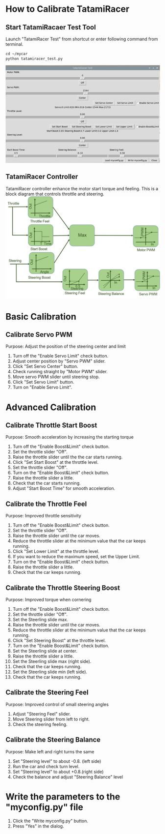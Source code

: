 # How to Calibrate TatamiRacer

## Start TatamiRacaer Test Tool  
Launch "TatamiRacer Test" from shortcut or enter following command from terminal.
~~~
cd ~/mycar
python tatamiracer_test.py
~~~

<img src="../img/tatamiracer_test.jpg" alt="" title="" width="640" height="">

## TatamiRacer Controller
TatamiRacer controller enhance the motor start torque and feeling.
This is a block diagram that controls throttle and steering.
<img src="../img/TatamiRacer_Controller.jpg" alt="" title="" width="640" height="">

# Basic Calibration
## Calibrate Servo PWM
Purpose: Adjust the position of the steering center and limit
1. Turn off the "Enable Servo Limit" check button.
2. Adjust center position by "Servo PWM" slider.
3. Click "Set Servo Center" button.
4. Check running straight by "Motor PWM" slider.
5. Move servo PWM slider until steering stop.
7. Click "Set Servo Limit" button.
8. Turn on "Enable Servo Limit".

# Advanced Calibration
## Calibrate Throttle Start Boost
Purpose: Smooth acceleration by increasing the starting torque
1. Turn off the "Enable Boost&Limit" check button.
2. Set the throttle slider "Off".
3. Raise the throttle slider until the the car starts running.
4. Click "Set Start Boost" at the throttle level.   
5. Set the throttle slider "Off".
6. Turn on the "Enable Boost&Limit" check button.
7. Raise the throttle slider a little.
8. Check that the car starts running.
9. Adjust "Start Boost Time" for smooth acceleration.

## Calibrate the Throttle Feel
Purpose: Improved throttle sensitivity
1. Turn off the "Enable Boost&Limit" check button.
2. Set the throttle slider "Off".
3. Raise the throttle slider until the car moves.
4. Reduce the throttle slider at the minimum value that the car keeps running.
5. Click "Set Lower Limit" at the throttle level.
6. If you want to reduce the maximum speed, set the Upper Limit.
7. Turn on the "Enable Boost&Limit" check button.
8. Raise the throttle slider a little.
9. Check that the car keeps running.

## Calibrate the Throttle Steering Boost
Purpose: Improved torque when cornering
1. Turn off the "Enable Boost&Limit" check button.
2. Set the throttle slider "Off".
3. Set the Steerling slide max.
4. Raise the throttle slider until the car moves.
5. Reduce the throttle slider at the minimum value that the car keeps running.
6. Click "Set Steering Boost" at the throttle level.
7. Turn on the "Enable Boost&Limit" check button.
8. Set the Steerling slide at center.
9. Raise the throttle slider a little.
10. Set the Steerling slide max (right side).
11. Check that the car keeps running.
12. Set the Steerling slide min (left side).
13. Check that the car keeps running.

## Calibrate the Steering Feel
Purpose: Improved control of small steering angles
1. Adjust "Steering Feel" slider.
2. Move Steering slider from left to right.
3. Check the steering feeling.

## Calibrate the Steering Balance
Purpose: Make left and right turns the same
1. Set "Steering level" to about -0.8. (left side)
2. Run the car and check turn level.
3. Set "Steering level" to about +0.8.(right side)
4. Check the balance and adjust "Steering Balance" level

# Write the parameters to the "myconfig.py" file
1. Click the "Write myconfig.py" button.
2. Press "Yes" in the dialog.
